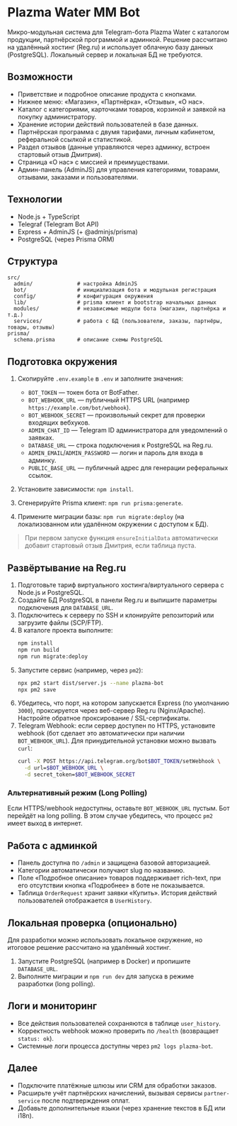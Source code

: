 # Plazma Water MM Bot

Микро-модульная система для Telegram-бота Plazma Water c каталогом продукции, партнёрской программой и админкой. Решение рассчитано на удалённый хостинг (Reg.ru) и использует облачную базу данных (PostgreSQL). Локальный сервер и локальная БД не требуются.

## Возможности
- Приветствие и подробное описание продукта с кнопками.
- Нижнее меню: «Магазин», «Партнёрка», «Отзывы», «О нас».
- Каталог с категориями, карточками товаров, корзиной и заявкой на покупку администратору.
- Хранение истории действий пользователей в базе данных.
- Партнёрская программа с двумя тарифами, личным кабинетом, реферальной ссылкой и статистикой.
- Раздел отзывов (данные управляются через админку, встроен стартовый отзыв Дмитрия).
- Страница «О нас» с миссией и преимуществами.
- Админ-панель (AdminJS) для управления категориями, товарами, отзывами, заказами и пользователями.

## Технологии
- Node.js + TypeScript
- Telegraf (Telegram Bot API)
- Express + AdminJS (+ @adminjs/prisma)
- PostgreSQL (через Prisma ORM)

## Структура
```
src/
  admin/              # настройка AdminJS
  bot/                # инициализация бота и модульная регистрация
  config/             # конфигурация окружения
  lib/                # prisma клиент и bootstrap начальных данных
  modules/            # независимые модули бота (магазин, партнёрка и т.д.)
  services/           # работа с БД (пользователи, заказы, партнёры, товары, отзывы)
prisma/
  schema.prisma       # описание схемы PostgreSQL
```

## Подготовка окружения
1. Скопируйте `.env.example` в `.env` и заполните значения:
   - `BOT_TOKEN` — токен бота от BotFather.
   - `BOT_WEBHOOK_URL` — публичный HTTPS URL (например `https://example.com/bot/webhook`).
   - `BOT_WEBHOOK_SECRET` — произвольный секрет для проверки входящих вебхуков.
   - `ADMIN_CHAT_ID` — Telegram ID администратора для уведомлений о заявках.
   - `DATABASE_URL` — строка подключения к PostgreSQL на Reg.ru.
   - `ADMIN_EMAIL`/`ADMIN_PASSWORD` — логин и пароль для входа в админку.
   - `PUBLIC_BASE_URL` — публичный адрес для генерации реферальных ссылок.

2. Установите зависимости: `npm install`.
3. Сгенерируйте Prisma клиент: `npm run prisma:generate`.
4. Примените миграции базы: `npm run migrate:deploy` (на локализованном или удалённом окружении с доступом к БД).

> При первом запуске функция `ensureInitialData` автоматически добавит стартовый отзыв Дмитрия, если таблица пуста.

## Развёртывание на Reg.ru
1. Подготовьте тариф виртуального хостинга/виртуального сервера с Node.js и PostgreSQL.
2. Создайте БД PostgreSQL в панели Reg.ru и выпишите параметры подключения для `DATABASE_URL`.
3. Подключитесь к серверу по SSH и клонируйте репозиторий или загрузите файлы (SCP/FTP).
4. В каталоге проекта выполните:
   ```bash
   npm install
   npm run build
   npm run migrate:deploy
   ```
5. Запустите сервис (например, через `pm2`):
   ```bash
   npx pm2 start dist/server.js --name plazma-bot
   npx pm2 save
   ```
6. Убедитесь, что порт, на котором запускается Express (по умолчанию `3000`), проксируется через веб-сервер Reg.ru (Nginx/Apache). Настройте обратное проксирование / SSL-сертификаты.
7. Telegram Webhook: если сервер доступен по HTTPS, установите webhook (бот сделает это автоматически при наличии `BOT_WEBHOOK_URL`). Для принудительной установки можно вызвать `curl`:
   ```bash
   curl -X POST https://api.telegram.org/bot$BOT_TOKEN/setWebhook \
     -d url=$BOT_WEBHOOK_URL \
     -d secret_token=$BOT_WEBHOOK_SECRET
   ```

### Альтернативный режим (Long Polling)
Если HTTPS/webhook недоступны, оставьте `BOT_WEBHOOK_URL` пустым. Бот перейдёт на long polling. В этом случае убедитесь, что процесс `pm2` имеет выход в интернет.

## Работа с админкой
- Панель доступна по `/admin` и защищена базовой авторизацией.
- Категории автоматически получают slug по названию.
- Поле «Подробное описание» товаров поддерживает rich-text, при его отсутствии кнопка «Подробнее» в боте не показывается.
- Таблица `OrderRequest` хранит заявки «Купить». История действий пользователей отображается в `UserHistory`.

## Локальная проверка (опционально)
Для разработки можно использовать локальное окружение, но итоговое решение рассчитано на удалённый хостинг.
1. Запустите PostgreSQL (например в Docker) и пропишите `DATABASE_URL`.
2. Выполните миграции и `npm run dev` для запуска в режиме разработки (long polling).

## Логи и мониторинг
- Все действия пользователей сохраняются в таблице `user_history`.
- Корректность webhook можно проверить по `/health` (возвращает `status: ok`).
- Системные логи процесса доступны через `pm2 logs plazma-bot`.

## Далее
- Подключите платёжные шлюзы или CRM для обработки заказов.
- Расширьте учёт партнёрских начислений, вызывая сервисы `partner-service` после подтверждения оплат.
- Добавьте дополнительные языки (через хранение текстов в БД или i18n).
